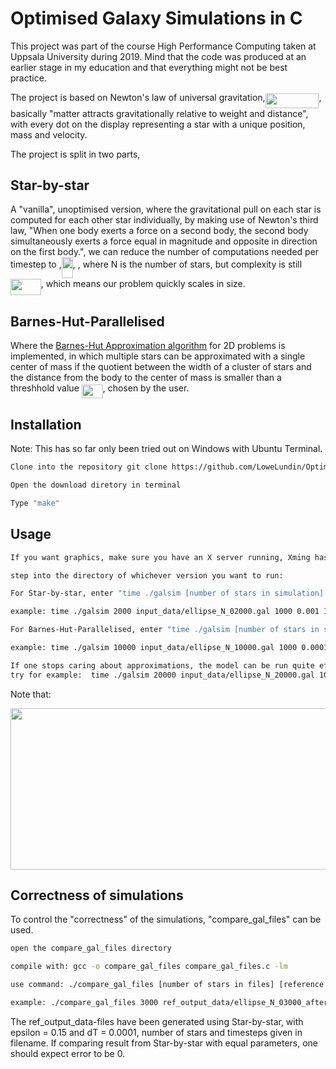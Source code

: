 # Optimised Galaxy Simulations in C

This project was part of the course High Performance Computing taken at Uppsala University during 2019. Mind that the code was produced at an earlier stage in my education and that everything might not be best practice.

The project is based on Newton's law of universal gravitation,<img src="/tex/ebe1a6a00f5417138a18fd859a6bb504.svg?invert_in_darkmode&sanitize=true" align=middle width=85.82971649999999pt height=23.388043799999995pt/>, basically "matter attracts gravitationally relative to weight and distance", with every dot on the display representing a star with a unique position, mass and velocity.

The project is split in two parts,

## Star-by-star

A "vanilla", unoptimised version, where the gravitational pull on each star is computed for each other star individually, by making use of Newton's third law, "When one body exerts a force on a second body, the second body simultaneously exerts a force equal in magnitude and opposite in direction on the first body.", we can reduce the number of computations needed per timestep to ,<img src="/tex/f97c1a43186c0257a4914ddce10d9cda.svg?invert_in_darkmode&sanitize=true" align=middle width=18.061748099999996pt height=33.45973289999998pt/>, , where N is the number of stars, but complexity is still <img src="/tex/8e90dbe2d3ca28b3ad0012cb03e7ead6.svg?invert_in_darkmode&sanitize=true" align=middle width=48.70330244999999pt height=26.76175259999998pt/>, which means our problem quickly scales in size.

## Barnes-Hut-Parallelised

Where the [Barnes-Hut Approximation algorithm](https://en.wikipedia.org/wiki/Barnes%E2%80%93Hut_simulation) for 2D problems is implemented, in which multiple stars can be approximated with a single center of mass if the quotient between the width of a cluster of stars and the distance from the body to the center of mass is smaller than a  threshhold value <img src="/tex/20d4bcfec3faaaae8404a53c8fc76fb2.svg?invert_in_darkmode&sanitize=true" align=middle width=33.96649739999999pt height=22.831056599999986pt/>, chosen by the user. 

## Installation
Note: This has so far only been tried out on Windows with Ubuntu Terminal.

```bash
Clone into the repository git clone https://github.com/LoweLundin/Optimised-galaxy-simulations-in-C

Open the download diretory in terminal

Type "make"
```

## Usage

```bash
If you want graphics, make sure you have an X server running, Xming has been used in development.

step into the directory of whichever version you want to run:

For Star-by-star, enter "time ./galsim [number of stars in simulation] [input file to read] [number of timesteps to run] [delta t] [graphics on/off boolean]"

example: time ./galsim 2000 input_data/ellipse_N_02000.gal 1000 0.001 1

For Barnes-Hut-Parallelised, enter "time ./galsim [number of stars in simulation] [input file to read] [number of timesteps to run] [delta t] [<img src="/tex/20d4bcfec3faaaae8404a53c8fc76fb2.svg?invert_in_darkmode&sanitize=true" align=middle width=33.96649739999999pt height=22.831056599999986pt/>]  [graphics on/off boolean] [number of threads to run on]"

example: time ./galsim 10000 input_data/ellipse_N_10000.gal 1000 0.0001 0.25 1 4

If one stops caring about approximations, the model can be run quite effectively with Barnes-Hut, 
try for example:  time ./galsim 20000 input_data/ellipse_N_20000.gal 1000 0.001 1 1 4
```
Note that:
<p align="center"><img src="/tex/9e0ff4cc4213a3cd15e7844defca711a.svg?invert_in_darkmode&sanitize=true" align=middle width=676.8955676999999pt height=257.8995507pt/></p>

## Correctness of simulations

To control the "correctness" of the simulations, "compare_gal_files" can be used.

```bash
open the compare_gal_files directory

compile with: gcc -o compare_gal_files compare_gal_files.c -lm

use command: ./compare_gal_files [number of stars in files] [reference output data file] [result from last simulation, stored in "result.gal"] 

example: ./compare_gal_files 3000 ref_output_data/ellipse_N_03000_after100steps.gal ../result.gal
```

The ref_output_data-files have been generated using Star-by-star, with epsilon = 0.15 and dT = 0.0001, number of stars and timesteps given in filename. If comparing result from Star-by-star with equal parameters, one should expect error to be 0.
